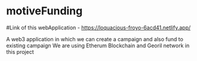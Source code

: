 # motiveFunding
#Link of this webApplication - https://loquacious-froyo-6acd41.netlify.app/

A web3 application in which we can create a campaign and also fund to existing campaign
We are using Etherum Blockchain and Georil network in this project 

